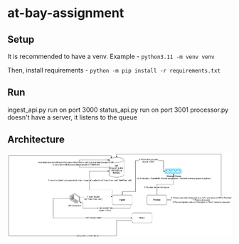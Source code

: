 # at-bay-assignment

## Setup
It is recommended to have a venv. Example -
`python3.11 -m venv venv`

Then, install requirements -
`python -m pip install -r requirements.txt`

## Run
ingest_api.py run on port 3000 
status_api.py run on port 3001
processor.py doesn't have a server, it listens to the queue

## Architecture
![diagram](https://raw.githubusercontent.com/NoySartori/at-bay-assignment/main/architecture.drawio.png)
